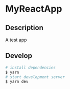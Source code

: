 # MyReactApp

## Description

A test app

## Develop

```bash
# install dependencies
$ yarn
# start development server
$ yarn dev
```